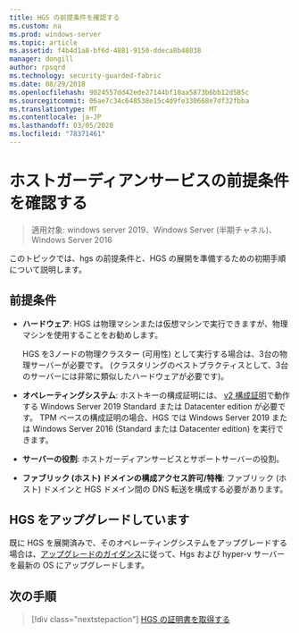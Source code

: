 ```yaml
---
title: HGS の前提条件を確認する
ms.custom: na
ms.prod: windows-server
ms.topic: article
ms.assetid: f4b4d1a8-bf6d-4881-9150-ddeca8b48038
manager: dongill
author: rpsqrd
ms.technology: security-guarded-fabric
ms.date: 08/29/2018
ms.openlocfilehash: 9024557dd42ede27144bf10aa5873b6bb12d585c
ms.sourcegitcommit: 06ae7c34c648538e15c4d9fe330668e7df32fbba
ms.translationtype: MT
ms.contentlocale: ja-JP
ms.lasthandoff: 03/05/2020
ms.locfileid: "78371461"
---
```

# <a name="review-prerequisites-for-the-host-guardian-service"></a>ホストガーディアンサービスの前提条件を確認する

>適用対象: windows server 2019、Windows Server (半期チャネル)、Windows Server 2016


このトピックでは、hgs の前提条件と、HGS の展開を準備するための初期手順について説明します。

## <a name="prerequisites"></a>前提条件 

-   **ハードウェア**: HGS は物理マシンまたは仮想マシンで実行できますが、物理マシンを使用することをお勧めします。

    HGS を3ノードの物理クラスター (可用性) として実行する場合は、3台の物理サーバーが必要です。 (クラスタリングのベストプラクティスとして、3台のサーバーには非常に類似したハードウェアが必要です)。
  
-   **オペレーティングシステム**: ホストキーの構成証明には、 [v2 構成証明](guarded-fabric-tpm-trusted-attestation-capturing-hardware.md#versioned-attestation-policies)で動作する Windows Server 2019 Standard または Datacenter edition が必要です。 TPM ベースの構成証明の場合、HGS では Windows Server 2019 または Windows Server 2016 (Standard または Datacenter edition) を実行できます。

-   **サーバーの役割**: ホストガーディアンサービスとサポートサーバーの役割。

-   **ファブリック (ホスト) ドメインの構成アクセス許可/特権**: ファブリック (ホスト) ドメインと HGS ドメイン間の DNS 転送を構成する必要があります。 
    
## <a name="upgrading-hgs"></a>HGS をアップグレードしています

既に HGS を展開済みで、そのオペレーティングシステムをアップグレードする場合は、[アップグレードのガイダンス](guarded-fabric-upgrade-to-2019.md)に従って、Hgs および hyper-v サーバーを最新の OS にアップグレードします。

## <a name="next-step"></a>次の手順

> [!div class="nextstepaction"]
> [HGS の証明書を取得する](guarded-fabric-obtain-certs.md)